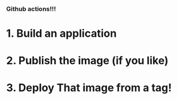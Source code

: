 ### Github actions!!!


# 1. Build an application 
# 2. Publish the image (if you like)
# 3. Deploy That image from a tag!
